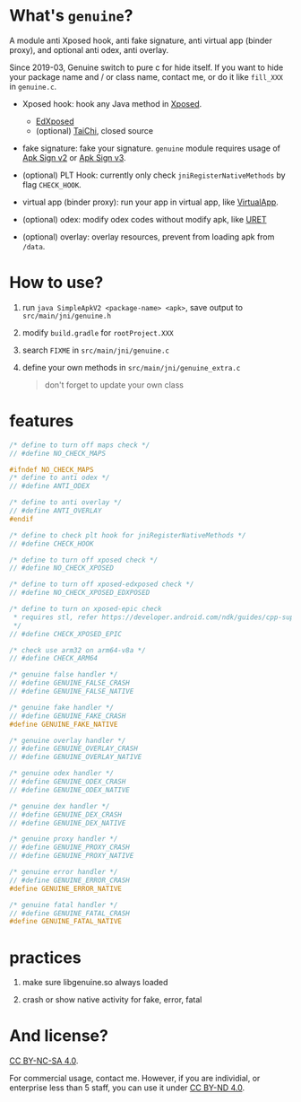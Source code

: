 # What's `genuine`?

A module anti Xposed hook, anti fake signature, anti virtual app (binder proxy), and optional anti odex, anti overlay.

Since 2019-03, Genuine switch to pure c for hide itself. If you want to hide your package name and / or class name, contact me, or do it like `fill_XXX` in `genuine.c`.

- Xposed hook: hook any Java method in [Xposed](https://github.com/rovo89/XposedBridge).
  - [EdXposed](https://github.com/ElderDrivers/EdXposed)
  - (optional) [TaiChi](https://github.com/taichi-framework/TaiChi), closed source

- fake signature: fake your signature.
`genuine` module requires usage of [Apk Sign v2](https://source.android.com/security/apksigning/v2) or [Apk Sign v3](https://source.android.com/security/apksigning/v3).

- (optional) PLT Hook: currently only check `jniRegisterNativeMethods` by flag `CHECK_HOOK`.

- virtual app (binder proxy): run your app in virtual app, like [VirtualApp](https://github.com/asLody/VirtualApp).

- (optional) odex: modify odex codes without modify apk, like [URET](https://www.uret.in/)

- (optional) overlay: overlay resources, prevent from loading apk from `/data`.

# How to use?

1. run `java SimpleApkV2 <package-name> <apk>`, save output to `src/main/jni/genuine.h`

2. modify `build.gradle` for `rootProject.XXX`

3. search `FIXME` in `src/main/jni/genuine.c`

4. define your own methods in `src/main/jni/genuine_extra.c`
   > don't forget to update your own class

# features

```c
/* define to turn off maps check */
// #define NO_CHECK_MAPS

#ifndef NO_CHECK_MAPS
/* define to anti odex */
// #define ANTI_ODEX

/* define to anti overlay */
// #define ANTI_OVERLAY
#endif

/* define to check plt hook for jniRegisterNativeMethods */
// #define CHECK_HOOK

/* define to turn off xposed check */
// #define NO_CHECK_XPOSED

/* define to turn off xposed-edxposed check */
// #define NO_CHECK_XPOSED_EDXPOSED

/* define to turn on xposed-epic check
 * requires stl, refer https://developer.android.com/ndk/guides/cpp-support?hl=en
 */
// #define CHECK_XPOSED_EPIC

/* check use arm32 on arm64-v8a */
// #define CHECK_ARM64

/* genuine false handler */
// #define GENUINE_FALSE_CRASH
// #define GENUINE_FALSE_NATIVE

/* genuine fake handler */
// #define GENUINE_FAKE_CRASH
#define GENUINE_FAKE_NATIVE

/* genuine overlay handler */
// #define GENUINE_OVERLAY_CRASH
// #define GENUINE_OVERLAY_NATIVE

/* genuine odex handler */
// #define GENUINE_ODEX_CRASH
// #define GENUINE_ODEX_NATIVE

/* genuine dex handler */
// #define GENUINE_DEX_CRASH
// #define GENUINE_DEX_NATIVE

/* genuine proxy handler */
// #define GENUINE_PROXY_CRASH
// #define GENUINE_PROXY_NATIVE

/* genuine error handler */
// #define GENUINE_ERROR_CRASH
#define GENUINE_ERROR_NATIVE

/* genuine fatal handler */
// #define GENUINE_FATAL_CRASH
#define GENUINE_FATAL_NATIVE

```

# practices

1. make sure libgenuine.so always loaded

2. crash or show native activity for fake, error, fatal

# And license?

[CC BY-NC-SA 4.0](https://creativecommons.org/licenses/by-nc-sa/4.0/).

For commercial usage, contact me. However, if you are individial, or enterprise less than 5 staff, you can use it under [CC BY-ND 4.0](https://creativecommons.org/licenses/by-nd/4.0/).
